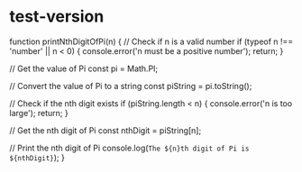 # test-version
function printNthDigitOfPi(n) {
  // Check if n is a valid number
  if (typeof n !== 'number' || n < 0) {
    console.error('n must be a positive number');
    return;
  }

  // Get the value of Pi
  const pi = Math.PI;

  // Convert the value of Pi to a string
  const piString = pi.toString();

  // Check if the nth digit exists
  if (piString.length < n) {
    console.error('n is too large');
    return;
  }

  // Get the nth digit of Pi
  const nthDigit = piString[n];

  // Print the nth digit of Pi
  console.log(`The ${n}th digit of Pi is ${nthDigit}`);
}
